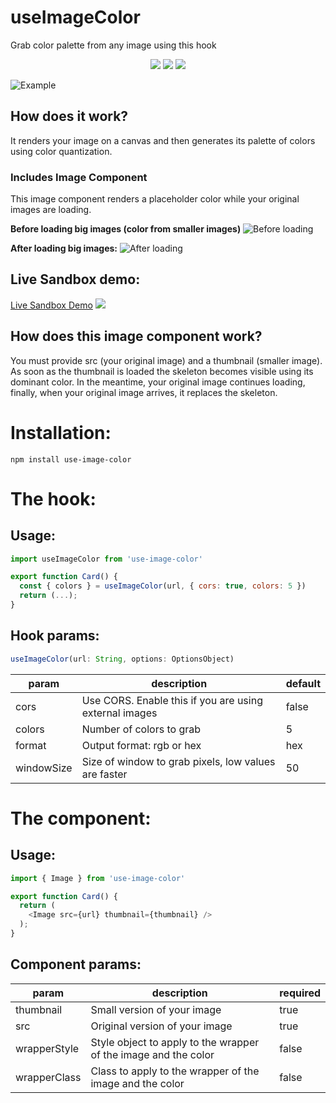 # useImageColor
Grab color palette from any image using this hook

<p align="center">
  <a href="https://badges.pufler.dev/visits/jeffersonlicet/use-image-color"><img src="https://badges.pufler.dev/visits/jeffersonlicet/use-image-color"></a>
  <a href="https://www.npmjs.com/package/use-image-color"><img src="https://img.shields.io/npm/v/use-image-color?style=flat-square"></a>
  <a href="https://bundlephobia.com/result?p=use-image-color@0.0.7"><img src="https://img.shields.io/bundlephobia/min/use-image-color?style=flat-square"></a>
</p>

![Example](https://i.postimg.cc/QCTjJ26r/a-min.png)

## How does it work?
It renders your image on a canvas and then generates its palette of colors using color quantization.

### Includes Image Component
This image component renders a placeholder color while your original images are loading.

**Before loading big images (color from smaller images)**
![Before loading](https://i.postimg.cc/QN27ZhZ1/b.png)

**After loading big images:**
![After loading](https://i.postimg.cc/BngPFFLB/c.png)

## Live Sandbox demo:
[Live Sandbox Demo](https://codesandbox.io/s/great-glade-sldoe?fontsize=14&hidenavigation=1&theme=dark)
![](https://i.imgur.com/eS1AD26.png)

## How does this image component work?
You must provide src (your original image) and a thumbnail (smaller image).
As soon as the thumbnail is loaded the skeleton becomes visible using its dominant color. In the meantime, your original image continues loading, finally, when your original image arrives, it replaces the skeleton.

# Installation:
`npm install use-image-color`

# The hook:
## Usage:
```javascript
import useImageColor from 'use-image-color'

export function Card() {
  const { colors } = useImageColor(url, { cors: true, colors: 5 })
  return (...);
}
```

## Hook params:
```javascript
useImageColor(url: String, options: OptionsObject)
```
| param      | description                                            | default |
|------------|--------------------------------------------------------|---------|
| cors       | Use CORS. Enable this if you are using external images | false   |
| colors     | Number of colors to grab                               | 5       |
| format     | Output format: rgb or hex                              | hex     |
| windowSize | Size of window to grab pixels, low values are faster   | 50      |

# The component:
## Usage:
```javascript
import { Image } from 'use-image-color'

export function Card() {
  return (
    <Image src={url} thumbnail={thumbnail} />
  );
}
```

## Component params:
| param      | description                                            | required |
|------------|--------------------------------------------------------|---------|
| thumbnail  | Small version of your image  | true   |
| src     | Original version of your image | true       |
| wrapperStyle     | Style object to apply to the wrapper of the image and the color | false       |
| wrapperClass     | Class to apply to the wrapper of the image and the color | false       |


